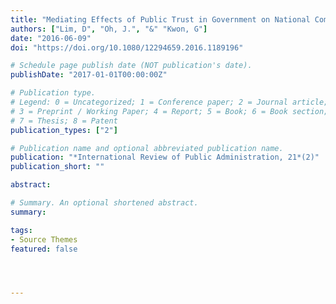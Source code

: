```yaml
---
title: "Mediating Effects of Public Trust in Government on National Competitiveness: Evidence from Asian Countries"
authors: ["Lim, D", "Oh, J.", "&" "Kwon, G"]
date: "2016-06-09"
doi: "https://doi.org/10.1080/12294659.2016.1189196"

# Schedule page publish date (NOT publication's date).
publishDate: "2017-01-01T00:00:00Z"

# Publication type.
# Legend: 0 = Uncategorized; 1 = Conference paper; 2 = Journal article;
# 3 = Preprint / Working Paper; 4 = Report; 5 = Book; 6 = Book section;
# 7 = Thesis; 8 = Patent
publication_types: ["2"]

# Publication name and optional abbreviated publication name.
publication: "*International Review of Public Administration, 21*(2)"
publication_short: ""

abstract: 

# Summary. An optional shortened abstract.
summary: 

tags:
- Source Themes
featured: false




---
```


